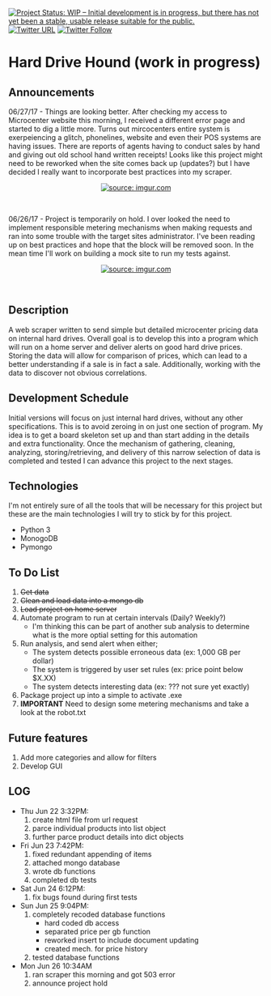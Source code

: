 [![Project Status: WIP – Initial development is in progress, but there has not yet been a stable, usable release suitable for the public.](http://www.repostatus.org/badges/latest/wip.svg)](http://www.repostatus.org/#wip)
[![Twitter URL](https://img.shields.io/twitter/url/http/shields.io.svg?style=social)](https://twitter.com/intent/tweet?url=https%3A%2F%2Fgoo.gl%2FRw2kZ2&text=Wanna%20known%20whens%20the%20best%20time%20to%20buy%20hard%20drive%20storage%3F%20Check%20out%20Hard%20Drive%20Hound%20&hashtags=python%2C%20webscraping%2C%20hdhound)
[![Twitter Follow](https://img.shields.io/twitter/follow/espadrine.svg?style=social&label=Follow)](https://twitter.com/TekkSparrow?lang=en)


# Hard Drive Hound (work in progress)
## Announcements
06/27/17 - Things are looking better. After checking my access to Microcenter website this morning, I received a different error page and started to dig a little more. Turns out mircocenters entire system is exerpeiencing a glitch, phonelines, website and even their POS systems are having issues. There are reports of agents having to conduct sales by hand and giving out old school hand written receipts! Looks like this project might need to be reworked when the site comes back up (updates?) but I have decided I really want to incorporate best practices into my scraper.
<p align="center">
<a href="http://imgur.com/BrqbMDC"><img src="http://i.imgur.com/BrqbMDC.png?1" title="source: imgur.com" /></a>
</p><br>
</center>

06/26/17 - Project is temporarily on hold. I over looked the need to implement responsible metering mechanisms when making requests and ran into some trouble with the target sites administrator. I've been reading up on best practices and hope that the block will be removed soon. In the mean time I'll work on building a mock site to run my tests against.
<p align="center">
<a href="http://imgur.com/rguId1M"><img src="http://i.imgur.com/rguId1M.jpg?1" title="source: imgur.com" /></a>
</p><br>
</center>

## Description
A web scraper written to send simple but detailed microcenter pricing data on internal hard drives. Overall goal is to develop this into a program which will run on a home server and deliver alerts on good hard drive prices. Storing the data will allow for comparison of prices, which can lead to a better understanding if a sale is in fact a sale. Additionally, working with the data to discover not obvious correlations.

## Development Schedule
Initial versions will focus on just internal hard drives, without any other specifications. This is to avoid zeroing in on just one section of program. My idea is to get a board skeleton set up and than start adding in the details and extra functionality. Once the mechanism of gathering, cleaning, analyzing, storing/retrieving, and delivery of this narrow selection of data is completed and tested I can advance this project to the next stages.

## Technologies
I'm not entirely sure of all the tools that will be necessary for this project but these are the main technologies I will try to stick by for this project.
  * Python 3
  * MonogoDB
  * Pymongo

## To Do List
  1. ~~Get data~~
  2. ~~Clean and load data into a mongo db~~
  3. ~~Load project on home server~~
  4. Automate program to run at certain intervals (Daily? Weekly?)
      * I'm thinking this can be part of another sub analysis to determine what is the more optial setting for this automation
  3. Run analysis, and send alert when either;
      * The system detects possible erroneous data   (ex: 1,000 GB per dollar)
      * The system is triggered by user set rules    (ex: price point below $X.XX)
      * The system detects interesting data          (ex: ??? not sure yet exactly)
  4. Package project up into a simple to activate .exe
  5. **IMPORTANT** Need to design some metering mechanisms and take a look at the robot.txt
  
## Future features
  1. Add more categories and allow for filters
  2. Develop GUI


## LOG
  * Thu Jun 22 3:32PM:
    1. create html file from url request
    2. parce individual products into list object
    3. further parce product details into dict objects
  * Fri Jun 23 7:42PM:  
    1. fixed redundant appending of items
    2. attached mongo database
    3. wrote db functions
    4. completed db tests
  * Sat Jun 24 6:12PM:
    1. fix bugs found during first tests
  * Sun Jun 25 9:04PM:
    1. completely recoded database functions
        * hard coded db access
        * separated price per gb function
        * reworked insert to include document updating
        * created mech. for price history
    2. tested database functions
  * Mon Jun 26 10:34AM
    1. ran scraper this morning and got 503 error
    2. announce project hold
